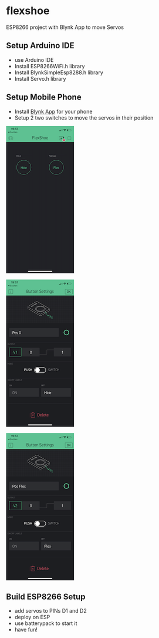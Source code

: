 # flexshoe
ESP8266 project with Blynk App to move Servos

## Setup Arduino IDE
- use Arduino IDE
- Install ESP8266WiFi.h library
- Install BlynkSimpleEsp8288.h library
- Install Servo.h library

## Setup Mobile Phone
- Install [Blynk App](https://blynk.io/) for your phone
- Setup 2 two switches to move the servos in their position

![App Screen](./docs/IMG_2201.png)

![Toggle 1](./docs/IMG_2202.png)

![Toggle 2](./docs/IMG_2203.png)

## Build ESP8266 Setup
- add servos to PINs D1 and D2
- deploy on ESP
- use batterypack to start it
- have fun!
